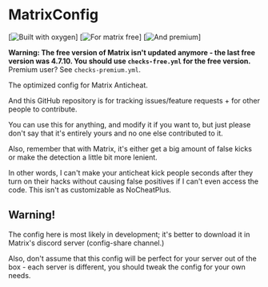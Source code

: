# MatrixConfig
[![Built with oxygen](https://badgen.net/badge/built%20with/oxygen/green)] [![For matrix free](https://badgen.net/badge/for%20free%20matrix/4.7.10/green)] [![And premium](https://badgen.net/badge/for%20premium%20matrix/4.7.10/green)]

**Warning: The free version of Matrix isn't updated anymore - the last free version was 4.7.10. You should use `checks-free.yml` for the free version.** Premium user? See `checks-premium.yml`.

The optimized config for Matrix Anticheat.

And this GitHub repository is for tracking issues/feature requests + for other people to contribute. 

You can use this for anything, and modify it if you want to, but just please don't say that it's entirely yours and no one else contributed to it.

Also, remember that with Matrix, it's either get a big amount of false kicks or make the detection a little bit more lenient.

In other words, I can't make your anticheat kick people seconds after they turn on their hacks without causing false positives if I can't even access the code. This isn't as customizable as NoCheatPlus.

## Warning!
The config here is most likely in development; it's better to download it in Matrix's discord server (config-share channel.)

Also, don't assume that this config will be perfect for your server out of the box - each server is different, you should tweak the config for your own needs.
